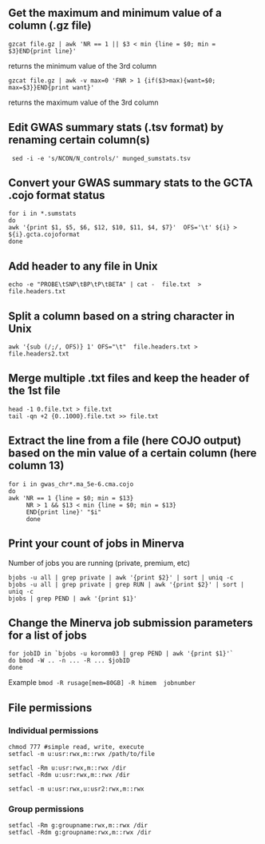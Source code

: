 
## Get the maximum and minimum value of a column (.gz file) 

```
gzcat file.gz | awk 'NR == 1 || $3 < min {line = $0; min = $3}END{print line}'
```
returns the minimum value of the 3rd column

```
gzcat file.gz | awk -v max=0 'FNR > 1 {if($3>max){want=$0; max=$3}}END{print want}'
```
returns the maximum value of the 3rd column


## Edit GWAS summary stats (.tsv format) by renaming certain column(s)

```
 sed -i -e 's/NCON/N_controls/' munged_sumstats.tsv
```

## Convert your GWAS summary stats to the GCTA .cojo format status

```
for i in *.sumstats
do
awk '{print $1, $5, $6, $12, $10, $11, $4, $7}'  OFS='\t' ${i} > ${i}.gcta.cojoformat
done
```


## Add header to any file in Unix

```
echo -e "PROBE\tSNP\tBP\tP\tBETA" | cat -  file.txt  >  file.headers.txt 
```

## Split a column based on a string character in Unix

```
awk '{sub (/;/, OFS)} 1' OFS="\t"  file.headers.txt >  file.headers2.txt
```

## Merge multiple .txt files and keep the header of the 1st file

```
head -1 0.file.txt > file.txt
tail -qn +2 {0..1000}.file.txt >> file.txt
```

## Extract the line from a file (here COJO output) based on the min value of a certain column (here column 13)

```
for i in gwas_chr*.ma_5e-6.cma.cojo
do
awk 'NR == 1 {line = $0; min = $13}
     NR > 1 && $13 < min {line = $0; min = $13}
     END{print line}' "$i"
     done
```

## Print your count of jobs in Minerva
Number of jobs you are running (private, premium, etc)

```
bjobs -u all | grep private | awk '{print $2}' | sort | uniq -c
bjobs -u all | grep private | grep RUN | awk '{print $2}' | sort | uniq -c
bjobs | grep PEND | awk '{print $1}'
```

## Change the Minerva job submission parameters for a list of jobs

```
for jobID in `bjobs -u koromm03 | grep PEND | awk '{print $1}'`
do bmod -W .. -n ... -R ... $jobID
done
```
Example ```bmod -R rusage[mem=80GB] -R himem  jobnumber```

## File permissions
### Individual permissions
```
chmod 777 #simple read, write, execute
setfacl -m u:usr:rwx,m::rwx /path/to/file

setfacl -Rm u:usr:rwx,m::rwx /dir
setfacl -Rdm u:usr:rwx,m::rwx /dir

setfacl -m u:usr:rwx,u:usr2:rwx,m::rwx
```

### Group permissions 
```
setfacl -Rm g:groupname:rwx,m::rwx /dir
setfacl -Rdm g:groupname:rwx,m::rwx /dir
```






